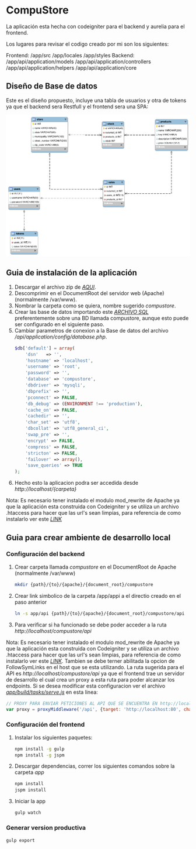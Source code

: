 # CompuStore

La aplicación esta hecha con codeigniter para el backend y aurelia para el frontend.

Los lugares para revisar el codigo creado por mi son los siguientes:

Frontend:
    /app/src
    /app/locales
    /app/styles
Backend:
    /app/api/application/models
    /app/api/application/controllers
    /app/api/application/helpers
    /app/api/application/core

## Diseño de Base de datos

Este es el diseño propuesto, incluye una tabla de usuarios y otra de tokens ya que el backend sera Restfull y el frontend sera una SPA:

![alt text](https://github.com/vhuerta/CompuStore/blob/master/diagram/model.png?raw=true "Modelo ER")

## Guia de instalación de la aplicación

1. Descargar el archivo zip de *[AQUI]()*.
2. Descomprimir en el DocumentRoot del servidor web (Apache) (normalmente /var/www).
3. Nombrar la carpeta como se quiera, nombre sugerido *compustore*.
4. Crear las base de datos importando este *[ARCHIVO SQL]()* preferentemente sobre una BD llamada compustore, aunque esto puede ser configurado en el siguiente paso.
5. Cambiar parametros de conexion a la Base de datos del archivo */api/application/config/database.php*.
    ```php
    $db['default'] = array(
    	'dsn'	=> '',
    	'hostname' => 'localhost',
    	'username' => 'root',
    	'password' => '',
    	'database' => 'compustore',
    	'dbdriver' => 'mysqli',
    	'dbprefix' => '',
    	'pconnect' => FALSE,
    	'db_debug' => (ENVIRONMENT !== 'production'),
    	'cache_on' => FALSE,
    	'cachedir' => '',
    	'char_set' => 'utf8',
    	'dbcollat' => 'utf8_general_ci',
    	'swap_pre' => '',
    	'encrypt' => FALSE,
    	'compress' => FALSE,
    	'stricton' => FALSE,
    	'failover' => array(),
    	'save_queries' => TRUE
    );
    ```
6. Hecho esto la aplicacion podra ser accedida desde *http://localhost/{carpeta}*

Nota: Es necesario tener instalado el modulo mod_rewrite de Apache ya que la aplicación esta construida con Codeigniter y se utiliza un archivo .htaccess para hacer que las url's sean limpias, para referencia de como instalarlo ver este *[LINK](https://www.digitalocean.com/community/tutorials/how-to-set-up-mod_rewrite-for-apache-on-ubuntu-14-04)*

## Guia para crear ambiente de desarrollo local

### Configuración del backend

1. Crear carpeta llamada *compustore* en el DocumentRoot de Apache (normalmente /var/www)
    ```bash
    mkdir {path}/{to}/{apache}/{document_root}/compustore
    ```
2. Crear link simbolico de la carpeta /app/appi a el directio creado en el paso anterior
    ```bash
    ln -s app/api {path}/{to}/{apache}/{document_root}/compustore/api
    ```
3. Para verificar si ha funcionado se debe poder acceder a la ruta *http://localhost/compustore/api*

Nota: Es necesario tener instalado el modulo mod_rewrite de Apache ya que la aplicación esta construida con Codeigniter y se utiliza un archivo .htaccess para hacer que las url's sean limpias, para referencia de como instalarlo ver este *[LINK](https://www.digitalocean.com/community/tutorials/how-to-set-up-mod_rewrite-for-apache-on-ubuntu-14-04)*. Tambien se debe terner abilitada la opcion de FollowSymLinks en el host que se esta utilizando. La ruta sugerida para el API es *http://localhost/compustore/api* ya que el frontend trae un servidor de desarrollo el cual crea un proxy a esta ruta para poder alcanzar los endpoints. Si se desea modificar esta configuracion ver el archivo *[app/build/tasks/serve.js]()* en esta linea:

```javascript
// PROXY PARA ENVIAR PETICIONES AL API QUE SE ENCUENTRA EN http://localhost:80/compustore/api
var proxy = proxyMiddleware('/api', {target: 'http://localhost:80', changeOrigin: true, pathRewrite: {'^/api': '/compustore/api'}});
```

### Configuración del frontend

1. Instalar los siguientes paquetes:
    ```bash
    npm install -g gulp
    npm install -g jspm
    ```
2. Descargar dependencias, correr los siguientes comandos sobre la carpeta *app*
    ```bash
    npm install
    jspm install
    ```
3. Iniciar la app
    ```bash
    gulp watch
    ```


### Generar version productiva
```bash
gulp export
```
